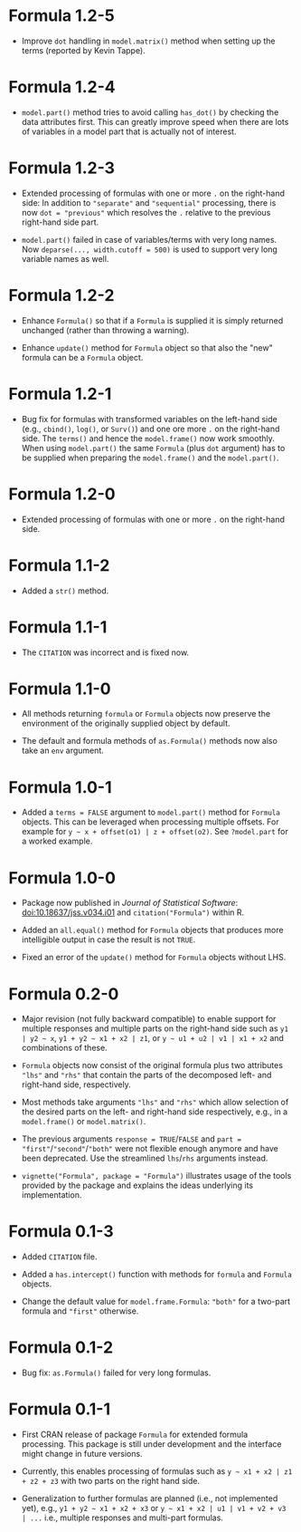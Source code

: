# Formula 1.2-5

* Improve `dot` handling in `model.matrix()` method when setting up the
  terms (reported by Kevin Tappe).


# Formula 1.2-4

* `model.part()` method tries to avoid calling `has_dot()` by checking the
  data attributes first. This can greatly improve speed when there are lots
  of variables in a model part that is actually not of interest.


# Formula 1.2-3

* Extended processing of formulas with one or more `.` on the
  right-hand side: In addition to `"separate"` and `"sequential"` processing,
  there is now `dot = "previous"` which resolves the `.` relative to
  the previous right-hand side part.

* `model.part()` failed in case of variables/terms with very long
  names. Now `deparse(..., width.cutoff = 500)` is used to support
  very long variable names as well.


# Formula 1.2-2

* Enhance `Formula()` so that if a `Formula` is supplied it is simply
  returned unchanged (rather than throwing a warning).

* Enhance `update()` method for `Formula` object so that also the "new"
  formula can be a `Formula` object.


# Formula 1.2-1

* Bug fix for formulas with transformed variables on the left-hand
  side (e.g., `cbind()`, `log()`, or `Surv()`) and one ore more `.` on the
  right-hand side. The `terms()` and hence the `model.frame()` now work
  smoothly. When using `model.part()` the same `Formula` (plus `dot`
  argument) has to be supplied when preparing the `model.frame()` and
  the `model.part()`.


# Formula 1.2-0

* Extended processing of formulas with one or more `.` on the
  right-hand side.


# Formula 1.1-2

* Added a `str()` method.


# Formula 1.1-1

* The `CITATION` was incorrect and is fixed now.


# Formula 1.1-0

* All methods returning `formula` or `Formula` objects now preserve the
  environment of the originally supplied object by default.

* The default and formula methods of `as.Formula()` methods now also take
  an `env` argument.


# Formula 1.0-1

* Added a `terms = FALSE` argument to `model.part()` method for `Formula`
  objects. This can be leveraged when processing multiple offsets.
  For example for `y ~ x + offset(o1) | z + offset(o2)`. See `?model.part`
  for a worked example.


# Formula 1.0-0

* Package now published in _Journal of Statistical Software_:
  [doi:10.18637/jss.v034.i01](https://doi.org/10.18637/jss.v034.i01)
  and `citation("Formula")` within R. 

* Added an `all.equal()` method for `Formula` objects that produces
  more intelligible output in case the result is not `TRUE`.

* Fixed an error of the `update()` method for `Formula` objects
  without LHS.


# Formula 0.2-0

* Major revision (not fully backward compatible) to enable support
  for multiple responses and multiple parts on the right-hand side
  such as
  `y1 | y2 ~ x`,
  `y1 + y2 ~ x1 + x2 | z1`, or
  `y ~ u1 + u2 | v1 | x1 + x2`
  and combinations of these.
      
* `Formula` objects now consist of the original formula plus two
  attributes `"lhs"` and `"rhs"` that contain the parts of the decomposed
  left- and right-hand side, respectively.

* Most methods take arguments `"lhs"` and `"rhs"` which allow selection
  of the desired parts on the left- and right-hand side respectively,
  e.g., in a `model.frame()` or `model.matrix()`.
  
* The previous arguments `response = TRUE`/`FALSE` and
  `part = "first"`/`"second"`/`"both"` were not flexible enough anymore
  and have been deprecated. Use the streamlined `lhs`/`rhs` arguments
  instead.

* `vignette("Formula", package = "Formula")` illustrates usage of
  the tools provided by the package and explains the ideas underlying
  its implementation.


# Formula 0.1-3

* Added `CITATION` file.

* Added a `has.intercept()` function with methods for `formula` and
  `Formula` objects.

* Change the default value for `model.frame.Formula`: `"both"` for a
  two-part formula and `"first"` otherwise.


# Formula 0.1-2

* Bug fix: `as.Formula()` failed for very long formulas.


# Formula 0.1-1

* First CRAN release of package `Formula` for extended
  formula processing. This package is still under development
  and the interface might change in future versions.

* Currently, this enables processing of formulas such as
  `y ~ x1 + x2 | z1 + z2 + z3`
  with two parts on the right hand side.
  
* Generalization to further formulas are planned (i.e.,
  not implemented yet), e.g.,
  `y1 + y2 ~ x1 + x2 + x3` or
  `y ~ x1 + x2 | u1 | v1 + v2 + v3 | ...`
  i.e., multiple responses and multi-part formulas.
